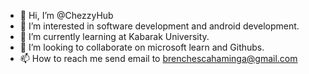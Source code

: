 - 👋 Hi, I’m @ChezzyHub
- 👀 I’m interested in software development and android development.
- 🌱 I’m currently learning at Kabarak University.
- 💞️ I’m looking to collaborate on microsoft learn and Githubs.
- 📫 How to reach me send email to brenchescahaminga@gmail.com

<!---
chezzyhub/chezzyhub is a ✨ special ✨ repository because its `README.md` (this file) appears on your GitHub profile.
You can click the Preview link to take a look at your changes.
--->
